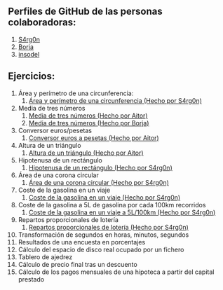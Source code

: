 ## Perfiles de GitHub de las personas colaboradoras:
1. [S4rg0n](https://github.com/S4rg0n)
2. [Borja](https://github.com/Borjaff19)
3. [insodel](https://github.com/insodel)

## Ejercicios:

1. Área y perímetro de una circunferencia:
    1. [Área y perímetro de una circunferencia (Hecho por S4rg0n)](https://github.com/insodel/DAW/blob/main/M03%20-%20PROGRA/Programacion%20secuencial/1_circunferencia_S4rg0n.cs)
2. Media de tres números
    1. [Media de tres números (Hecho por Aitor)](https://github.com/insodel/DAW/blob/main/M03%20-%20PROGRA/Programacion%20secuencial/media-de-tres-num.cs)
    2. [Media de tres números (Hecho por Borja)](https://github.com/insodel/DAW/blob/main/M03%20-%20PROGRA/Programacion%20secuencial/ConversorEurospesetasBorja.cs)
3. Conversor euros/pesetas
    1. [Conversor euros a pesetas (Hecho por Aitor)](https://github.com/insodel/DAW/blob/main/M03%20-%20PROGRA/Programacion%20secuencial/conversor-euro-pesetas.cs)
4. Altura de un triángulo
    1. [Altura de un triángulo (Hecho por Aitor)](https://github.com/insodel/DAW/blob/main/M03%20-%20PROGRA/Programacion%20secuencial/area-triangulo.cs)
5. Hipotenusa de un rectángulo
    1. [Hipotenusa de un rectángulo (Hecho por S4rg0n)](https://github.com/insodel/DAW/blob/main/M03%20-%20PROGRA/Programacion%20secuencial/5_pitagoras_S4rg0n.cs)
6. Área de una corona circular
    1. [Área de una corona circular (Hecho por S4rg0n)](https://github.com/insodel/DAW/blob/main/M03%20-%20PROGRA/Programacion%20secuencial/6_corona_S4rg0n.cs)
7. Coste de la gasolina en un viaje
    1. [Coste de la gasolina en un viaje (Hecho por S4rg0n)](https://github.com/insodel/DAW/blob/main/M03%20-%20PROGRA/Programacion%20secuencial/7_coste_viaje_S4rg0n.cs)
8. Coste de la gasolina a 5L de gasolina por cada 100km recorridos
    1. [Coste de la gasolina en un viaje a 5L/100km (Hecho por S4rg0n)](https://github.com/insodel/DAW/blob/main/M03%20-%20PROGRA/Programacion%20secuencial/8_euros_pesetas_S4rg0n.cs)
9. Repartos proporcionales de lotería
    1. [Repartos proporcionales de lotería (Hecho por S4rg0n)](https://github.com/insodel/DAW/blob/main/M03%20-%20PROGRA/Programacion%20secuencial/9_Reparto_loteria_S4rg0n.cs)
10. Transformación de segundos en horas, minutos, segundos
11. Resultados de una encuesta en porcentajes
12. Cálculo del espacio de disco real ocupado por un fichero
13. Tablero de ajedrez
14. Cálculo de precio final tras un descuento
15. Cálculo de los pagos mensuales de una hipoteca a partir del capital prestado

